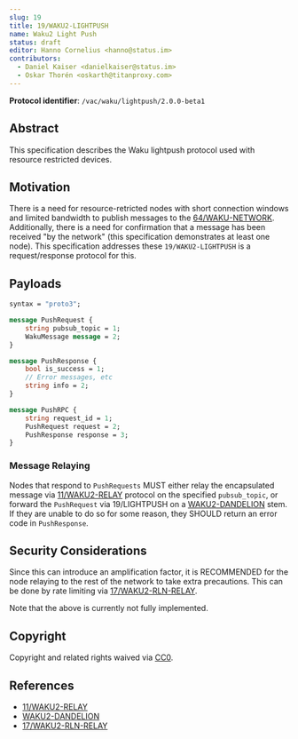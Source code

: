 ```yaml
---
slug: 19
title: 19/WAKU2-LIGHTPUSH
name: Waku2 Light Push
status: draft
editor: Hanno Cornelius <hanno@status.im> 
contributors: 
  - Daniel Kaiser <danielkaiser@status.im>
  - Oskar Thorén <oskarth@titanproxy.com>
---
```


**Protocol identifier**: `/vac/waku/lightpush/2.0.0-beta1`

## Abstract

This specification describes the Waku lightpush protocol used with resource restricted devices.

## Motivation

There is a need for resource-retricted nodes with short connection windows and
limited bandwidth to publish messages to the [64/WAKU-NETWORK](/waku/standards/core/64/network.md).
Additionally,
there is a need for confirmation
that a message has been received "by the network"
(this specification demonstrates at least one node).
This specification addresses these 
`19/WAKU2-LIGHTPUSH` is a request/response protocol for this.

## Payloads

```protobuf
syntax = "proto3";

message PushRequest {
    string pubsub_topic = 1;
    WakuMessage message = 2;
}

message PushResponse {
    bool is_success = 1;
    // Error messages, etc
    string info = 2;
}

message PushRPC {
    string request_id = 1;
    PushRequest request = 2;
    PushResponse response = 3;
}
```

### Message Relaying

Nodes that respond to `PushRequests` MUST either
relay the encapsulated message via [11/WAKU2-RELAY](../11/relay.md) protocol
on the specified `pubsub_topic`,
or forward the `PushRequest` via 19/LIGHTPUSH on a [WAKU2-DANDELION](https://github.com/waku-org/specs/blob/waku-RFC/standards/application/dandelion.md)
stem.
If they are unable to do so for some reason,
they SHOULD return an error code in `PushResponse`.

## Security Considerations

Since this can introduce an amplification factor,
it is RECOMMENDED for the node relaying to the rest of the network
to take extra precautions.
This can be done by rate limiting via [17/WAKU2-RLN-RELAY](../17/rln-relay.md).

Note that the above is currently not fully implemented.

## Copyright

Copyright and related rights waived via [CC0](https://creativecommons.org/publicdomain/zero/1.0/).

## References

* [11/WAKU2-RELAY](../11/relay.md)
* [WAKU2-DANDELION](https://github.com/waku-org/specs/blob/waku-RFC/standards/application/dandelion.md)
* [17/WAKU2-RLN-RELAY](../17/rln-relay.md)
